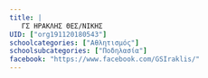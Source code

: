 ```yaml
---
title: |
   ΓΣ ΗΡΑΚΛΗΣ ΘΕΣ/ΝΙΚΗΣ
UID: ["org191120180543"]
schoolcategories: ["Αθλητισμός"]
schoolsubcategories: ["Ποδηλασία"]
facebook: "https://www.facebook.com/GSIraklis/"
---
```


